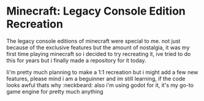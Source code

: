 # Minecraft: Legacy Console Edition Recreation
The legacy console editions of minecraft were special to me. not just because of the exclusive features but the amount of nostalgia, it was my first time playing minecraft
so i decided to try recreating it, ive tried to do this for years but i finally made a repository for it today.

Ii'm pretty much planning to make a 1:1 recreation but i might add a few new features, please mind i am a beguinner and im still learning, if the code looks awful thats why :neckbeard: also i'm using godot for it, it's my go-to game engine for pretty much anything
